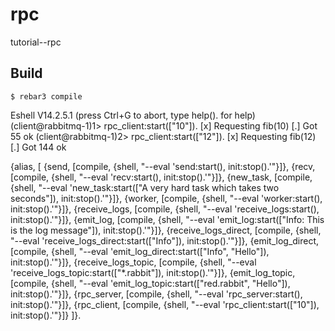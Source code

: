 rpc
=====

tutorial--rpc

Build
-----

    $ rebar3 compile


Eshell V14.2.5.1 (press Ctrl+G to abort, type help(). for help)
(client@rabbitmq-1)1> rpc_client:start(["10"]).
 [x] Requesting fib(10)
 [.] Got 55
ok
(client@rabbitmq-1)2> rpc_client:start(["12"]).
 [x] Requesting fib(12)
 [.] Got 144
ok

{alias, [
    {send, [compile, {shell,
         "--eval 'send:start(), init:stop().'"}]},
    {recv, [compile, {shell,
         "--eval 'recv:start(), init:stop().'"}]},
    {new_task, [compile, {shell,
         "--eval 'new_task:start([\"A very hard task which takes two seconds\"]), init:stop().'"}]},
    {worker, [compile, {shell,
         "--eval 'worker:start(), init:stop().'"}]},
    {receive_logs, [compile,
         {shell, "--eval 'receive_logs:start(), init:stop().'"}]},
    {emit_log, [compile, {shell,
         "--eval 'emit_log:start([\"Info: This is the log message\"]), init:stop().'"}]},
    {receive_logs_direct, [compile, {shell,
         "--eval 'receive_logs_direct:start([\"Info\"]), init:stop().'"}]},
    {emit_log_direct, [compile, {shell,
         "--eval 'emit_log_direct:start([\"Info\", \"Hello\"]), init:stop().'"}]},
    {receive_logs_topic, [compile, {shell,
         "--eval 'receive_logs_topic:start([\"*.rabbit\"]), init:stop().'"}]},
    {emit_log_topic, [compile, {shell,
         "--eval 'emit_log_topic:start([\"red.rabbit\", \"Hello\"]), init:stop().'"}]},
    {rpc_server, [compile, {shell,
         "--eval 'rpc_server:start(), init:stop().'"}]},
    {rpc_client, [compile, {shell,
         "--eval 'rpc_client:start([\"10\"]), init:stop().'"}]}
]}.
